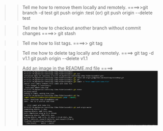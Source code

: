 >> Tell me how to remove them locally and remotely.
====>>git branch -d test
      git push origin :test (or) git push origin --delete test

>> Tell me how to checkout another branch without commit changes
====>> git stash
 
>> Tell me how to list tags.
====>> git tag


>> Tell me how to delete tag locally and remotely.
====>  git tag -d v1.1
       git push origin --delete v1.1

>> Add an image in the README.md file ====>
![alt text](Screenshot%202024-07-08%20141341.png)
